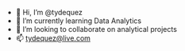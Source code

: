 - 👋 Hi, I’m @tydequez
- 🌱 I’m currently learning Data Analytics
- 💞️ I’m looking to collaborate on  analytical projects
- 📫 tydequez@live.com

<!---
tydequez/tydequez is a ✨ special ✨ repository because its `README.md` (this file) appears on your GitHub profile.
You can click the Preview link to take a look at your changes.
--->
